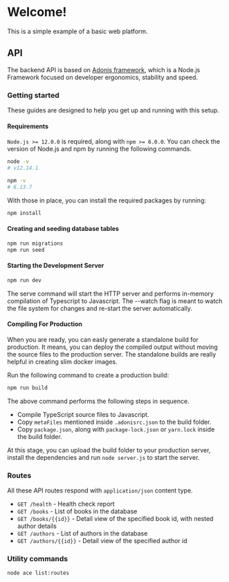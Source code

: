 # Welcome!

This is a simple example of a basic web platform.

## API

The backend API is based on [Adonis framework](https://preview.adonisjs.com/), which is a Node.js Framework focused on developer ergonomics, stability and speed.

### Getting started

These guides are designed to help you get up and running with this setup.

#### Requirements

`Node.js >= 12.0.0` is required, along with `npm >= 6.0.0`. You can check the version of Node.js and npm by running the following commands.

```sh
node -v
# v12.14.1

npm -v
# 6.13.7
```

With those in place, you can install the required packages by running:

```sh
npm install
```

#### Creating and seeding database tables

```sh
npm run migrations
npm run seed
```

#### Starting the Development Server

```sh
npm run dev
```

The serve command will start the HTTP server and performs in-memory compilation of Typescript to Javascript. The --watch flag is meant to watch the file system for changes and re-start the server automatically.

#### Compiling For Production

When you are ready, you can easly generate a standalone build for production. It means, you can deploy the compiled output without moving the source files to the production server. The standalone builds are really helpful in creating slim docker images.

Run the following command to create a production build:

```sh
npm run build
```
The above command performs the following steps in sequence.

- Compile TypeScript source files to Javascript.
- Copy `metaFiles` mentioned inside `.adonisrc.json` to the build folder.
- Copy `package.json`, along with `package-lock.json` or `yarn.lock` inside the build folder.

At this stage, you can upload the build folder to your production server, install the dependencies and run `node server.js` to start the server.

### Routes

All these API routes respond with `application/json` content type.

- `GET /health` - Health check report
- `GET /books` - List of books in the database
- `GET /books/{{id}}` - Detail view of the specified book id, with nested author details
- `GET /authors` - List of authors in the database
- `GET /authors/{{id}}` - Detail view of the specified author id

### Utility commands

```sh
node ace list:routes
```
